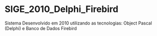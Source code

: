 # SIGE_2010_Delphi_Firebird
Sistema Desenvolvido em 2010 utilizando as tecnologias: Object Pascal (Delphi) e Banco de Dados Firebird
